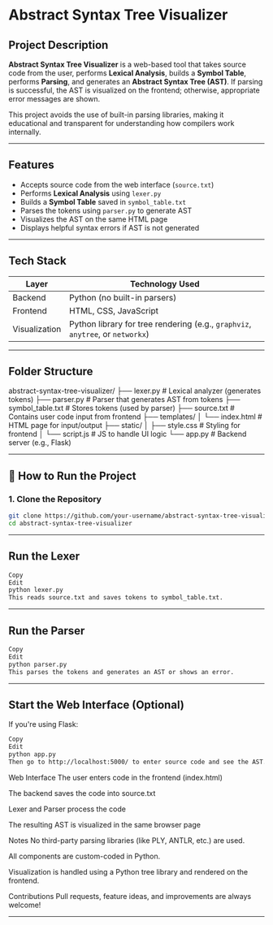 # Abstract Syntax Tree Visualizer

## Project Description

**Abstract Syntax Tree Visualizer** is a web-based tool that takes source code from the user, performs **Lexical Analysis**, builds a **Symbol Table**, performs **Parsing**, and generates an **Abstract Syntax Tree (AST)**. If parsing is successful, the AST is visualized on the frontend; otherwise, appropriate error messages are shown.

This project avoids the use of built-in parsing libraries, making it educational and transparent for understanding how compilers work internally.

---

##  Features

- Accepts source code from the web interface (`source.txt`)
- Performs **Lexical Analysis** using `lexer.py`
- Builds a **Symbol Table** saved in `symbol_table.txt`
- Parses the tokens using `parser.py` to generate AST
- Visualizes the AST on the same HTML page
- Displays helpful syntax errors if AST is not generated

---

##  Tech Stack

| Layer         | Technology Used                |
|---------------|--------------------------------|
| Backend       | Python (no built-in parsers)   |
| Frontend      | HTML, CSS, JavaScript          |
| Visualization | Python library for tree rendering (e.g., `graphviz`, `anytree`, or `networkx`) |

---

##  Folder Structure

abstract-syntax-tree-visualizer/
├── lexer.py # Lexical analyzer (generates tokens)
├── parser.py # Parser that generates AST from tokens
├── symbol_table.txt # Stores tokens (used by parser)
├── source.txt # Contains user code input from frontend
├── templates/
│ └── index.html # HTML page for input/output
├── static/
│ ├── style.css # Styling for frontend
│ └── script.js # JS to handle UI logic
└── app.py # Backend server (e.g., Flask)



---

## 🚀 How to Run the Project

### 1. Clone the Repository

```bash
git clone https://github.com/your-username/abstract-syntax-tree-visualizer.git
cd abstract-syntax-tree-visualizer
````
---
## Run the Lexer
```bash
Copy
Edit
python lexer.py
This reads source.txt and saves tokens to symbol_table.txt.
````
---

## Run the Parser
```bash
Copy
Edit
python parser.py
This parses the tokens and generates an AST or shows an error.
````
---

## Start the Web Interface (Optional)
If you're using Flask:

```bash
Copy
Edit
python app.py
Then go to http://localhost:5000/ to enter source code and see the AST.
````
Web Interface
The user enters code in the frontend (index.html)

The backend saves the code into source.txt

Lexer and Parser process the code

The resulting AST is visualized in the same browser page

Notes
No third-party parsing libraries (like PLY, ANTLR, etc.) are used.

All components are custom-coded in Python.

Visualization is handled using a Python tree library and rendered on the frontend.

Contributions
Pull requests, feature ideas, and improvements are always welcome!





---



  

